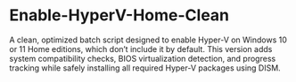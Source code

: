 # Enable-HyperV-Home-Clean
A clean, optimized batch script designed to enable Hyper-V on Windows 10 or 11 Home editions, which don’t include it by default.  This version adds system compatibility checks, BIOS virtualization detection, and progress tracking while safely installing all required Hyper-V packages using DISM.
